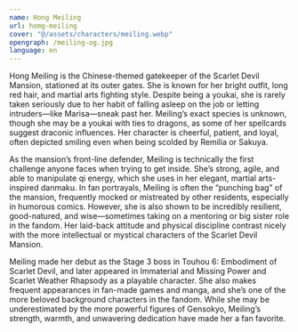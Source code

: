 ```yaml
---
name: Hong Meiling
url: homg-meiling
cover: "@/assets/characters/meiling.webp"
opengraph: /meiling-og.jpg
language: en
---
```


Hong Meiling is the Chinese-themed gatekeeper of the Scarlet Devil Mansion, stationed at its outer gates. She is known for her bright outfit, long red hair, and martial arts fighting style. Despite being a youkai, she is rarely taken seriously due to her habit of falling asleep on the job or letting intruders—like Marisa—sneak past her. Meiling’s exact species is unknown, though she may be a youkai with ties to dragons, as some of her spellcards suggest draconic influences. Her character is cheerful, patient, and loyal, often depicted smiling even when being scolded by Remilia or Sakuya.

As the mansion’s front-line defender, Meiling is technically the first challenge anyone faces when trying to get inside. She’s strong, agile, and able to manipulate qi energy, which she uses in her elegant, martial arts-inspired danmaku. In fan portrayals, Meiling is often the “punching bag” of the mansion, frequently mocked or mistreated by other residents, especially in humorous comics. However, she is also shown to be incredibly resilient, good-natured, and wise—sometimes taking on a mentoring or big sister role in the fandom. Her laid-back attitude and physical discipline contrast nicely with the more intellectual or mystical characters of the Scarlet Devil Mansion.

Meiling made her debut as the Stage 3 boss in Touhou 6: Embodiment of Scarlet Devil, and later appeared in Immaterial and Missing Power and Scarlet Weather Rhapsody as a playable character. She also makes frequent appearances in fan-made games and manga, and she’s one of the more beloved background characters in the fandom. While she may be underestimated by the more powerful figures of Gensokyo, Meiling’s strength, warmth, and unwavering dedication have made her a fan favorite.
